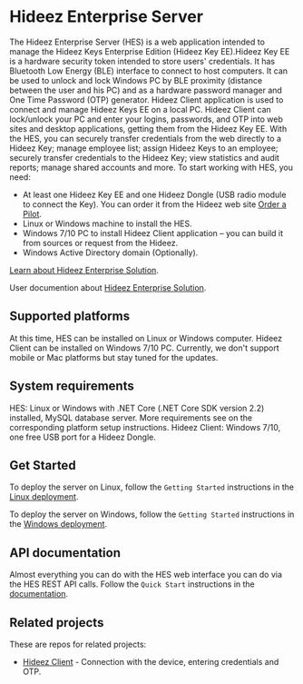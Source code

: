 Hideez Enterprise Server
========================

The Hideez Enterprise Server (HES) is a web application intended to manage the Hideez Keys Enterprise Edition (Hideez Key EE).Hideez Key EE is a hardware security token intended to store users' credentials. It has Bluetooth Low Energy (BLE) interface to connect to host computers. It can be used to unlock and lock Windows PC by BLE proximity (distance between the user and his PC) and as a hardware password manager and One Time Password (OTP) generator. Hideez Client application is used to connect and manage Hideez Keys EE on a local PC. Hideez Client can lock/unlock your PC and enter your logins, passwords, and OTP into web sites and desktop applications, getting them from the Hideez Key EE. With the HES, you can securely transfer credentials from the web directly to a Hideez Key; manage employee list; assign Hideez Keys to an employee; securely transfer credentials to the Hideez Key; view statistics and audit reports; manage shared accounts and more. To start working with HES, you need:
- At least one Hideez Key EE and one Hideez Dongle (USB radio module to connect the Key). You can order it from the Hideez web site [Order a Pilot](https://hideez.com/pages/hideez-enterprise#order-hes).
- Linux or Windows machine to install the HES.
- Windows 7/10 PC to install Hideez Client application – you can build it from sources or request from the Hideez.
- Windows Active Directory domain (Optionally).

[Learn about Hideez Enterprise Solution](https://hideez.com/pages/hideez-enterprise).

User documention about [Hideez Enterprise Solution](https://support.hideez.com/en/collections/2014634-hideez-enterprise-solution). 

## Supported platforms

At this time, HES can be installed on Linux or Windows computer. Hideez Client can be installed on Windows 7/10 PC. Currently, we don't support mobile or Mac platforms but stay tuned for the updates.

## System requirements

HES: Linux or Windows with .NET Core (.NET Core SDK version 2.2) installed, MySQL database server. More requirements see on the corresponding platform setup instructions. Hideez Client: Windows 7/10, one free USB port for a Hideez Dongle.

## Get Started

To deploy the server on Linux, follow the `Getting Started` instructions in the [Linux deployment](LINUX.md).

To deploy the server on Windows, follow the `Getting Started` instructions in the [Windows deployment](WINDOWS.md).

## API documentation

Almost everything you can do with the HES web interface you can do via the HES REST API calls. Follow the `Quick Start` instructions in the [documentation](API.md).

## Related projects

These are repos for related projects:
* [Hideez Client](https://github.com/HideezGroup/win.HideezSafe) - Connection with the device, entering credentials and OTP.
